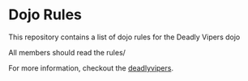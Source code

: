 Dojo Rules
==========

This repository contains a list of dojo rules for the Deadly Vipers dojo

All members should read the rules/

For more information, checkout the [deadlyvipers](github.com/deadlyvipers).

